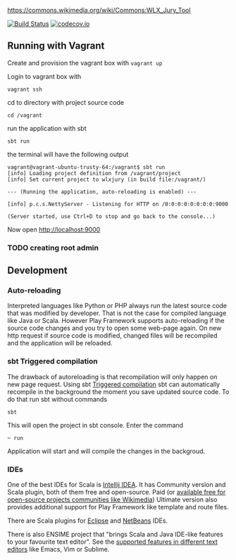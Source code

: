 https://commons.wikimedia.org/wiki/Commons:WLX_Jury_Tool 

[![Build Status](https://travis-ci.org/intracer/wlxjury.svg?branch=master)](https://travis-ci.org/intracer/wlxjury?branch=master)
[![codecov.io](http://codecov.io/github/intracer/wlxjury/coverage.svg?branch=master)](http://codecov.io/github/intracer/wlxjury?branch=master)

## Running with Vagrant

Create and provision the vagrant box with
`vagrant up`

Login to vagrant box with

`vagrant ssh`

cd to directory with project source code

`cd /vagrant`

run the application with sbt

`sbt run`

the terminal will have the following output

```
vagrant@vagrant-ubuntu-trusty-64:/vagrant$ sbt run
[info] Loading project definition from /vagrant/project
[info] Set current project to wlxjury (in build file:/vagrant/)

--- (Running the application, auto-reloading is enabled) ---

[info] p.c.s.NettyServer - Listening for HTTP on /0:0:0:0:0:0:0:0:9000

(Server started, use Ctrl+D to stop and go back to the console...)
```

Now open [http://localhost:9000](http://localhost:9000)

### TODO creating root admin

## Development

### Auto-reloading
Interpreted languages like Python or PHP always run the latest source code that was modified by developer. That is not the case for compiled language like Java or Scala. However Play Framework supports auto-reloading if the source code changes and you try to open some web-page again. On new http request if source code is modified, changed files will be recompiled and the application will be reloaded.

### sbt Triggered compilation
The drawback of autoreloading is that recompilation will only happen on new page request. Using sbt [Triggered compilation](http://www.scala-sbt.org/0.13/docs/Howto-Triggered.html) sbt can automatically recompile in the background the moment you save updated source code. To do that run sbt without commands

`sbt`

This will open the project in sbt console. Enter the command

`~ run`

Application will start and will compile the changes in the backgroud.

### IDEs
One of the best IDEs for Scala is [Intellij IDEA](https://en.wikipedia.org/wiki/IntelliJ_IDEA). It has Community version and Scala plugin,  both of them free and open-source. Paid (or [available free for open-source projects communities like Wikimedia](https://lists.wikimedia.org/pipermail/wikitech-l/2016-May/085558.html)) Ultimate version also provides additional support for Play Framework like template and route files.

There are Scala plugins for [Eclipse](http://scala-ide.org/) and [NetBeans](https://en.wikipedia.org/wiki/NetBeans) IDEs. 

There is also ENSIME project that "brings Scala and Java IDE-like features to your favourite text editor". See the [supported features in different text editors](http://ensime.github.io/editors/) like Emacs, Vim or Sublime.

